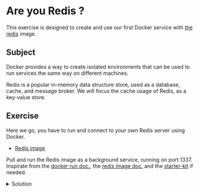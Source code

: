 # Are you Redis ?

This exercise is designed to create and use our first Docker service with [the redis](https://hub.docker.com/_/redis/) image.

## Subject

Docker provides a way to create isolated environments that can be used to run services the same way on different machines.

Redis is a popular in-memory data structure store, used as a database, cache, and message broker.
We will focus the cache usage of Redis, as a key-value store.

## Exercise

Here we go, you have to run and connect to your own Redis server using Docker.

- [Redis image](https://hub.docker.com/_/redis)

Pull and run the Redis image as a background service, running on port 1337.
Inspirate from the [docker run doc.](https://docs.docker.com/reference/cli/docker/container/run/), the [redis image doc.](https://hub.docker.com/_/redis/) and the [starter-kit](../000-starter-kit/README.md) if needed.

<details>
  <summary>Solution</summary>

This command executes a Docker container to compile a C program dynamically using GCC within an isolated environment.

```shell
docker run -d -p 1337:6379 --name my-redis redis:latest
```

Explanation of options:
- `--name my-redis`: Assigns a name to the container to make it easier to identify. Here, the container is named "my-redis".
- `-d`: Runs the container in the background (detached mode).
- `-p 1337:6379`: Maps port 6379 of the container to port 1337 of the host. This allows applications on the host to access Redis in the container using port 1337.

💯 Congratulations! You have run a redis server using Docker 🎉
</details>

